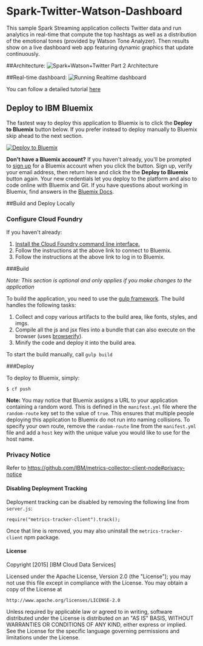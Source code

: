 # Spark-Twitter-Watson-Dashboard
This sample Spark Streaming application collects Twitter data and run analytics in real-time that compute the top hashtags as well as a distribution of the emotional tones (provided by Watson Tone Analyzer). Then results show on a live dashboard web app featuring dynamic graphics that update continuously.

##Architecture:
![Spark+Watson+Twitter Part 2 Architecture](http://developer.ibm.com/clouddataservices/wp-content/uploads/sites/47/2015/12/Spark-Watson-Twiiter-Part2-Architecture.png)

##Real-time dashboard:
![Running Realtime dashboard](http://developer.ibm.com/clouddataservices/wp-content/uploads/sites/47/2016/01/Running-Spark-Dashboard.png)

You can follow a detailed tutorial [here](http://developer.ibm.com/clouddataservices/2016/01/15/real-time-sentiment-analysis-of-twitter-hashtags-with-spark/)

## Deploy to IBM Bluemix

The fastest way to deploy this application to Bluemix is to click the **Deploy to Bluemix** button below. If you prefer instead to deploy manually to Bluemix skip ahead to the next section.

[![Deploy to Bluemix](https://deployment-tracker.mybluemix.net/stats/1cf78b25577e3e58e5c33589753beae8/button.svg)](https://bluemix.net/deploy?repository=https://github.com/ibm-cds-labs/Spark-Twitter-Watson-Dashboard)

**Don't have a Bluemix account?** If you haven't already, you'll be prompted to [sign up](http://www.ibm.com/cloud-computing/bluemix/) for a Bluemix account when you click the button.  Sign up, verify your email address, then return here and click the the **Deploy to Bluemix** button again. Your new credentials let you deploy to the platform and also to code online with Bluemix and Git. If you have questions about working in Bluemix, find answers in the [Bluemix Docs](https://www.ng.bluemix.net/docs/).

##Build and Deploy Locally

### Configure Cloud Foundry

If you haven't already:

1. [Install the Cloud Foundry command line interface.](https://www.ng.bluemix.net/docs/#starters/install_cli.html)
2. Follow the instructions at the above link to connect to Bluemix.
3. Follow the instructions at the above link to log in to Bluemix.


###Build

_Note: This section is optional and only applies if you make changes to the application_
<p>To build the application, you need to use the <a href="http://gulpjs.com/">gulp framework</a>. The build handles the following tasks:</p>

<ol>
<li>Collect and copy various artifacts to the build area, like fonts, styles, and imgs.</li>
<li>Compile all the js and jsx files into a bundle that can also execute on the browser (uses <a href="http://browserify.org/" target="_blank">browserify</a>).</li>
<li>Minify the code and deploy it into the build area.</li>
</ol>

<p>To start the build manually, call <code>gulp build</code></p>

###Deploy

To deploy to Bluemix, simply:

    $ cf push

**Note:** You may notice that Bluemix assigns a URL to your application containing a random word. This is defined in the `manifest.yml` file where the `random-route` key set to the value of `true`. This ensures that multiple people deploying this application to Bluemix do not run into naming collisions. To specify your own route, remove the `random-route` line from the `manifest.yml` file and add a `host` key with the unique value you would like to use for the host name.


### Privacy Notice

Refer to https://github.com/IBM/metrics-collector-client-node#privacy-notice

#### Disabling Deployment Tracking

Deployment tracking can be disabled by removing the following line from `server.js`:

```
require("metrics-tracker-client").track();
```

Once that line is removed, you may also uninstall the `metrics-tracker-client` npm package.

#### License 

Copyright [2015] [IBM Cloud Data Services]

Licensed under the Apache License, Version 2.0 (the "License");
you may not use this file except in compliance with the License.
You may obtain a copy of the License at

    http://www.apache.org/licenses/LICENSE-2.0

Unless required by applicable law or agreed to in writing, software
distributed under the License is distributed on an "AS IS" BASIS,
WITHOUT WARRANTIES OR CONDITIONS OF ANY KIND, either express or implied.
See the License for the specific language governing permissions and
limitations under the License.
